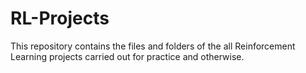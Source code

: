 # RL-Projects
This repository contains the files and folders of the all Reinforcement Learning projects carried out for practice and otherwise.

